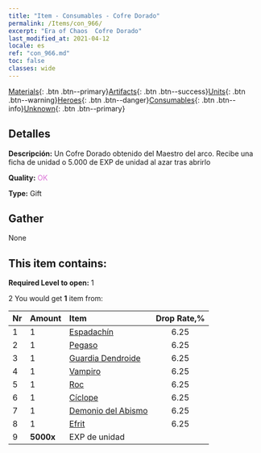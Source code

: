 ```yaml
---
title: "Item - Consumables - Cofre Dorado"
permalink: /Items/con_966/
excerpt: "Era of Chaos  Cofre Dorado"
last_modified_at: 2021-04-12
locale: es
ref: "con_966.md"
toc: false
classes: wide
---
```

 [Materials](/es/Items/){: .btn .btn--primary}[Artifacts](/es/Items/Artifacts/){: .btn .btn--success}[Units](/es/Items/Units/){: .btn .btn--warning}[Heroes](/es/Items/Heroes/){: .btn .btn--danger}[Consumables](/es/Items/Consumables/){: .btn .btn--info}[Unknown](/es/Items/Unknown/){: .btn .btn--primary}

## Detalles
 **Descripción:** Un Cofre Dorado obtenido del Maestro del arco. Recibe una ficha de unidad o 5.000 de EXP de unidad al azar tras abrirlo

 **Quality:** <span style="color: #DA70D6">OK</span>

 **Type:** Gift

## Gather

  None

## This item contains:

 **Required Level to open:** 1

 2 You would get **1** item  from:

  | Nr | Amount |     Item    | Drop Rate,% |
  |:---|:-------|:------------|:---------:|
  | 1 | 1 | [Espadachín](/es/Items/unt_193/) | 6.25 | 
  | 2 | 1 | [Pegaso](/es/Items/unt_202/) | 6.25 | 
  | 3 | 1 | [Guardia Dendroide](/es/Items/unt_203/) | 6.25 | 
  | 4 | 1 | [Vampiro](/es/Items/unt_211/) | 6.25 | 
  | 5 | 1 | [Roc](/es/Items/unt_221/) | 6.25 | 
  | 6 | 1 | [Cíclope](/es/Items/unt_222/) | 6.25 | 
  | 7 | 1 | [Demonio del Abismo](/es/Items/unt_230/) | 6.25 | 
  | 8 | 1 | [Efrit](/es/Items/unt_231/) | 6.25 | 
  | 9 |  **5000x** | EXP de unidad |  | 50 | 
